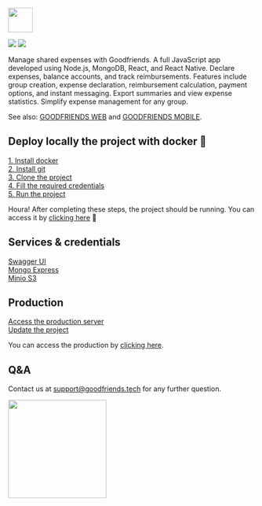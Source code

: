 <br>
<img src="https://media.discordapp.net/attachments/774340712585625603/1239547702824534016/image.png?ex=66435242&is=664200c2&hm=f85b33b45de42cfbccd7b26903bfe4c0e5e1d9a3dbaf2205783f93efd3fac1c6&=&format=webp&quality=lossless&width=2096&height=252" height="50" />

<p float="left">
    <img src="https://img.shields.io/static/v1?label=License&message=MIT&color=blue">
    <img src="https://img.shields.io/static/v1?label=Version&message=0.4&color=blue">
</p>

Manage shared expenses with Goodfriends.
A full JavaScript app developed using Node.js, MongoDB, React, and React Native.
Declare expenses, balance accounts, and track reimbursements. 
Features include group creation, expense declaration, reimbursement calculation, payment options, and instant messaging. 
Export summaries and view expense statistics. Simplify expense management for any group.

See also: <a href="https://github.com/enzodjabali/goodfriends-web">GOODFRIENDS WEB</a> and <a href="https://github.com/enzodjabali/goodfriends-mobile">GOODFRIENDS MOBILE</a>.

## Deploy locally the project with docker 🐳

<a href="https://github.com/enzodjabali/goodfriends-backend/wiki/Install-docker" target="_blank">1. Install docker</a><br>
<a href="https://github.com/enzodjabali/goodfriends-backend/wiki/Install-git" target="_blank">2. Install git</a><br>
<a href="https://github.com/enzodjabali/goodfriends-backend/wiki/Clone-the-project" target="_blank">3. Clone the project</a><br>
<a href="https://github.com/enzodjabali/goodfriends-backend/wiki/Fill-the-required-credentials" target="_blank">4. Fill the required credentials</a><br>
<a href="https://github.com/enzodjabali/goodfriends-backend/wiki/Run-the-project" target="_blank">5. Run the project</a>

Houra! After completing these steps, the project should be running. You can access it by <a href="http://127.0.0.1:3000/api-docs" target="_blank">clicking here</a> 🎉

## Services & credentials

<a href="https://github.com/enzodjabali/goodfriends-backend/wiki/Swagger-UI" target="_blank">Swagger UI</a><br>
<a href="https://github.com/enzodjabali/goodfriends-backend/wiki/Mongo-Express" target="_blank">Mongo Express</a><br>
<a href="https://github.com/enzodjabali/goodfriends-backend/wiki/Minio-S3" target="_blank">Minio S3</a>

## Production

<a href="https://github.com/enzodjabali/goodfriends-backend/wiki/Access-the-production-server" target="_blank">Access the production server</a><br>
<a href="https://github.com/enzodjabali/goodfriends-backend/wiki/Update-the-project" target="_blank">Update the project</a>

You can access the production by <a href="https://api.goodfriends.tech/api-docs/" target="_blank">clicking here</a>.

## Q&A

Contact us at <a mailto="support@goodfriends.tech">support@goodfriends.tech</a> for any further question.

<img src="https://media.discordapp.net/attachments/774340712585625603/1239548866936967189/image.png?ex=66435357&is=664201d7&hm=bfc645ffcab272e3595e933dba0e4f3578bc076deb2feee0def4b2744fed09d3&=&format=webp&quality=lossless&width=852&height=700" height="200" />
